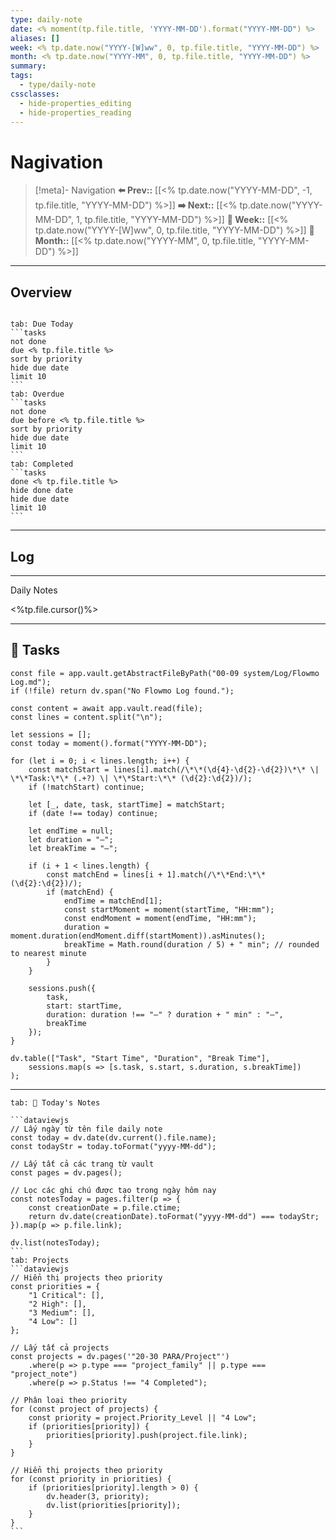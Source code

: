 ```yaml
---
type: daily-note
date: <% moment(tp.file.title, 'YYYY-MM-DD').format("YYYY-MM-DD") %>
aliases: []
week: <% tp.date.now("YYYY-[W]ww", 0, tp.file.title, "YYYY-MM-DD") %>
month: <% tp.date.now("YYYY-MM", 0, tp.file.title, "YYYY-MM-DD") %>
summary: 
tags:
  - type/daily-note
cssclasses:
  - hide-properties_editing
  - hide-properties_reading
---
```


# Nagivation

>[!meta]- Navigation
>**⬅️ Prev::** [[<% tp.date.now("YYYY-MM-DD", -1, tp.file.title, "YYYY-MM-DD") %>]]
>**➡️ Next::** [[<% tp.date.now("YYYY-MM-DD", 1, tp.file.title, "YYYY-MM-DD") %>]]
>**📅 Week::** [[<% tp.date.now("YYYY-[W]ww", 0, tp.file.title, "YYYY-MM-DD") %>]]
>**📆 Month::** [[<% tp.date.now("YYYY-MM", 0, tp.file.title, "YYYY-MM-DD") %>]]

---
##  Overview

```calendar-nav
```
````tabs
tab: Due Today
```tasks
not done
due <% tp.file.title %>
sort by priority
hide due date
limit 10
```
tab: Overdue
```tasks 
not done 
due before <% tp.file.title %>
sort by priority
hide due date
limit 10
```
tab: Completed
```tasks
done <% tp.file.title %>
hide done date
hide due date
limit 10
```
````


---
## Log
---

 Daily Notes

<%tp.file.cursor()%>

---
## 🍅 Tasks
```dataviewjs
const file = app.vault.getAbstractFileByPath("00-09 system/Log/Flowmo Log.md");
if (!file) return dv.span("No Flowmo Log found.");

const content = await app.vault.read(file);
const lines = content.split("\n");

let sessions = [];
const today = moment().format("YYYY-MM-DD");

for (let i = 0; i < lines.length; i++) {
    const matchStart = lines[i].match(/\*\*(\d{4}-\d{2}-\d{2})\*\* \| \*\*Task:\*\* (.+?) \| \*\*Start:\*\* (\d{2}:\d{2})/);
    if (!matchStart) continue;

    let [_, date, task, startTime] = matchStart;
    if (date !== today) continue;

    let endTime = null;
    let duration = "—";
    let breakTime = "—";

    if (i + 1 < lines.length) {
        const matchEnd = lines[i + 1].match(/\*\*End:\*\* (\d{2}:\d{2})/);
        if (matchEnd) {
            endTime = matchEnd[1];
            const startMoment = moment(startTime, "HH:mm");
            const endMoment = moment(endTime, "HH:mm");
            duration = moment.duration(endMoment.diff(startMoment)).asMinutes();
            breakTime = Math.round(duration / 5) + " min"; // rounded to nearest minute
        }
    }

    sessions.push({
        task,
        start: startTime,
        duration: duration !== "—" ? duration + " min" : "—",
        breakTime
    });
}

dv.table(["Task", "Start Time", "Duration", "Break Time"],
    sessions.map(s => [s.task, s.start, s.duration, s.breakTime])
);
```
---
````
tab: 🔗 Today's Notes

```dataviewjs
// Lấy ngày từ tên file daily note
const today = dv.date(dv.current().file.name);
const todayStr = today.toFormat("yyyy-MM-dd");

// Lấy tất cả các trang từ vault
const pages = dv.pages();

// Lọc các ghi chú được tạo trong ngày hôm nay
const notesToday = pages.filter(p => {
    const creationDate = p.file.ctime;
    return dv.date(creationDate).toFormat("yyyy-MM-dd") === todayStr;
}).map(p => p.file.link);

dv.list(notesToday);
```
tab: Projects
```dataviewjs
// Hiển thị projects theo priority
const priorities = {
    "1 Critical": [],
    "2 High": [],
    "3 Medium": [],
    "4 Low": []
};

// Lấy tất cả projects
const projects = dv.pages('"20-30 PARA/Project"')
    .where(p => p.type === "project_family" || p.type === "project_note")
    .where(p => p.Status !== "4 Completed");

// Phân loại theo priority
for (const project of projects) {
    const priority = project.Priority_Level || "4 Low";
    if (priorities[priority]) {
        priorities[priority].push(project.file.link);
    }
}

// Hiển thị projects theo priority
for (const priority in priorities) {
    if (priorities[priority].length > 0) {
        dv.header(3, priority);
        dv.list(priorities[priority]);
    }
}
```
````



